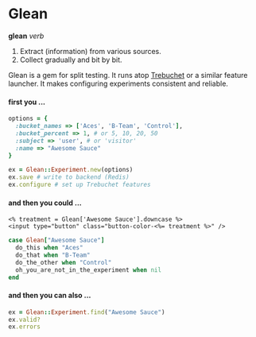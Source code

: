 # Glean
**glean** *verb*
1. Extract (information) from various sources.
2. Collect gradually and bit by bit.

Glean is a gem for split testing. It runs atop [Trebuchet](https://github.com/airbnb/trebuchet) or a similar feature launcher. It makes configuring experiments consistent and reliable.

#### first you ...

```ruby
options = {
  :bucket_names => ['Aces', 'B-Team', 'Control'],
  :bucket_percent => 1, # or 5, 10, 20, 50
  :subject => 'user', # or 'visitor'
  :name => "Awesome Sauce"
}

ex = Glean::Experiment.new(options)
ex.save # write to backend (Redis)
ex.configure # set up Trebuchet features
```

#### and then you could ...

```xml+erb
<% treatment = Glean['Awesome Sauce'].downcase %>
<input type="button" class="button-color-<%= treatment %>" />
```


```ruby
case Glean["Awesome Sauce"]
  do_this when "Aces"
  do_that when "B-Team"
  do_the_other when "Control"
  oh_you_are_not_in_the_experiment when nil
end

```

#### and then you can also ...

```ruby
ex = Glean::Experiment.find("Awesome Sauce")
ex.valid?
ex.errors
```
